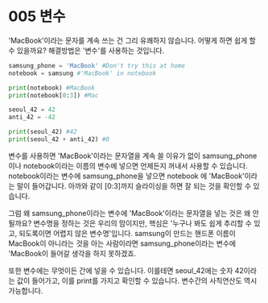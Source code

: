 # 005 변수
'MacBook'이라는 문자를 계속 쓰는 건 그리 유쾌하지 않습니다. 어떻게 하면 쉽게 할 수 있을까요? 해결방법은 '변수'를 사용하는 것입니다.

```python
samsung_phone = 'MacBook' #Don't try this at home
notebook = samsung #'MacBook' in notebook

print(notebook) #MacBook
print(notebook[0:3]) #Mac

seoul_42 = 42
anti_42 = -42

print(seoul_42) #42
print(seoul_42 + anti_42) #0
```

변수를 사용하면 'MacBook'이라는 문자열을 계속 쓸 이유가 없이 samsung_phone 이나 notebook이라는 이름의 변수에 넣으면 언제든지 꺼내서 사용할 수 있습니다. notebook이라는 변수에 samsung_phone을 넣으면 notebook 에 'MacBook'이라는 말이 들어갑니다. 아까와 같이 [0:3]까지 슬라이싱을 하면  잘 되는 것을 확인할 수 있습니다.

그럼 왜 samsung_phone이라는 변수에 'MacBook'이라는 문자열을 넣는 것은 왜 안 될까요? 변수명을 정하는 것은 우리의 맘이지만, 핵심은 '누구나 봐도 쉽게 추리할 수 있고, 되도록이면 어렵지 않은 변수명'입니다. samsung이 만드는 핸드폰 이름이 MacBook이 아니라는 것을 아는 사람이라면 samsung_phone이라는 변수에 'MacBook이 들어갈 생각을 하지 못하겠죠.

또한 변수에는 무엇이든 간에 넣을 수 있습니다. 이를테면 seoul_42에는 숫자 42이라는 값이 들어가고, 이를 print를 가지고 확인할 수 있습니다. 변수간의 사칙연산도 역시 가능합니다.
